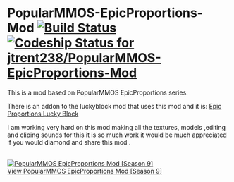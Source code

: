 # PopularMMOS-EpicProportions-Mod [![Build Status](https://travis-ci.org/jtrent238/PopularMMOS-EpicProportions-Mod.svg?branch=master)](https://travis-ci.org/jtrent238/PopularMMOS-EpicProportions-Mod)[ ![Codeship Status for jtrent238/PopularMMOS-EpicProportions-Mod](https://codeship.com/projects/1003c190-4e1a-0134-ccf6-4e2c8cfaa9af/status?branch=master)](https://codeship.com/projects/170713)
This is a mod based on PopularMMOS EpicProportions series. 

There is an addon to the luckyblock mod that uses this mod and it is: 
[Epic Proportions Lucky Block](https://github.com/jtrent238/Epic-Proportions-Lucky-Block)

I am working very hard on this mod making all the textures, models ,editing and cliping sounds for this it is so much work it would be much appreciated if you would diamond and share this mod .

<a href="http://www.planetminecraft.com/mod/popularmmos-epicproportions-mod-season-9/" title="PopularMMOS EpicProportions Mod [Season 9] Minecraft Mod"><br /><img src="http://www.planetminecraft.com/files/resource_media/screenshot/1627/7609de8af-110333696_thumb.jpg" alt="PopularMMOS EpicProportions Mod [Season 9]" border="0"/><br/>View PopularMMOS EpicProportions Mod [Season 9]</a>
